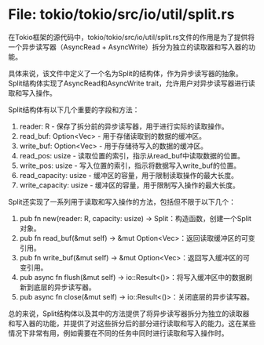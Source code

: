 # File: tokio/tokio/src/io/util/split.rs

在Tokio框架的源代码中，tokio/tokio/src/io/util/split.rs文件的作用是为了提供将一个异步读写器（AsyncRead + AsyncWrite）拆分为独立的读取器和写入器的功能。

具体来说，该文件中定义了一个名为Split的结构体，作为异步读写器的抽象。Split<R>结构体实现了AsyncRead和AsyncWrite trait，允许用户对异步读写器进行读取和写入操作。

Split<R>结构体有以下几个重要的字段和方法：

1. reader: R - 保存了拆分前的异步读写器，用于进行实际的读取操作。
2. read_buf: Option<Vec<u8>> - 用于存储读取到的数据的缓冲区。
3. write_buf: Option<Vec<u8>> - 用于存储待写入的数据的缓冲区。
4. read_pos: usize - 读取位置的索引，指示从read_buf中读取数据的位置。
5. write_pos: usize - 写入位置的索引，指示将数据写入write_buf的位置。
6. read_capacity: usize - 缓冲区的容量，用于限制读取操作的最大长度。
7. write_capacity: usize - 缓冲区的容量，用于限制写入操作的最大长度。

Split<R>还实现了一系列用于读取和写入操作的方法，包括但不限于以下几个：

1. pub fn new(reader: R, capacity: usize) -> Split<R>：构造函数，创建一个Split<R>对象。
2. pub fn read_buf(&mut self) -> &mut Option<Vec<u8>>：返回读取缓冲区的可变引用。
3. pub fn write_buf(&mut self) -> &mut Option<Vec<u8>>：返回写入缓冲区的可变引用。
4. pub async fn flush(&mut self) -> io::Result<()>：将写入缓冲区中的数据刷新到底层的异步读写器。
5. pub async fn close(&mut self) -> io::Result<()>：关闭底层的异步读写器。

总的来说，Split<R>结构体以及其中的方法提供了将异步读写器拆分为独立的读取器和写入器的功能，并提供了对这些拆分后的部分进行读取和写入的能力。这在某些情况下非常有用，例如需要在不同的任务中同时进行读取和写入操作时。

